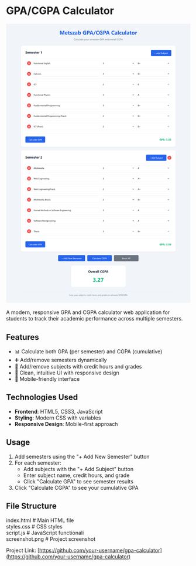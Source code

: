 # GPA/CGPA Calculator

![Project Screenshot](result.png) 

A modern, responsive GPA and CGPA calculator web application for students to track their academic performance across multiple semesters.

## Features

- 📊 Calculate both GPA (per semester) and CGPA (cumulative)
- ➕ Add/remove semesters dynamically
- 📝 Add/remove subjects with credit hours and grades
- 🎨 Clean, intuitive UI with responsive design
- 📱 Mobile-friendly interface

## Technologies Used
- **Frontend**: HTML5, CSS3, JavaScript
- **Styling**: Modern CSS with variables
- **Responsive Design**: Mobile-first approach

## Usage

1. Add semesters using the "+ Add New Semester" button
2. For each semester:
   - Add subjects with the "+ Add Subject" button
   - Enter subject name, credit hours, and grade
   - Click "Calculate GPA" to see semester results
3. Click "Calculate CGPA" to see your cumulative GPA

## File Structure
index.html # Main HTML file <br>
styles.css # CSS styles <br>
script.js # JavaScript functionali <br>
screenshot.png # Project screenshot <br>

Project Link: [https://github.com/your-username/gpa-calculator](https://github.com/your-username/gpa-calculator)
